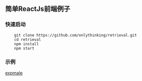 ## 简单ReactJs前端例子

### 快速启动

```
    git clone https://github.com/onlythinking/retrieval.git
    cd retrieval
    npm install
    npm start
```

### 示例
[expmale](https://onlythinking.github.io/retrieval)
